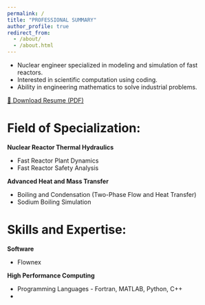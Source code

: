 ```yaml
---
permalink: /
title: "PROFESSIONAL SUMMARY"
author_profile: true
redirect_from: 
  - /about/
  - /about.html
---
```


 - Nuclear engineer specialized in modeling and simulation of fast reactors.
 - Interested in scientific computation using coding.
 - Ability in engineering mathematics to solve industrial problems.

[📄 Download Resume (PDF)](/resume/main.pdf)

Field of Specialization:
========================

**Nuclear Reactor Thermal Hydraulics**

 - Fast Reactor Plant Dynamics
 - Fast Reactor Safety Analysis
 
**Advanced Heat and Mass Transfer**
 
 - Boiling and Condensation (Two-Phase Flow and Heat Transfer)
 - Sodium Boiling Simulation

Skills and Expertise:
=====================

**Software**

 - Flownex

**High Performance Computing**

 - Programming Languages - Fortran, MATLAB, Python, C++
 - 
 
